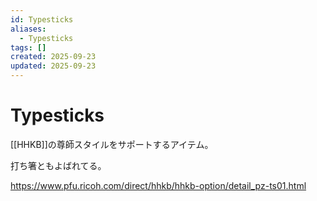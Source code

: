 ```yaml
---
id: Typesticks
aliases:
  - Typesticks
tags: []
created: 2025-09-23
updated: 2025-09-23
---
```


# Typesticks

[[HHKB]]の尊師スタイルをサポートするアイテム。

打ち箸ともよばれてる。

https://www.pfu.ricoh.com/direct/hhkb/hhkb-option/detail_pz-ts01.html
